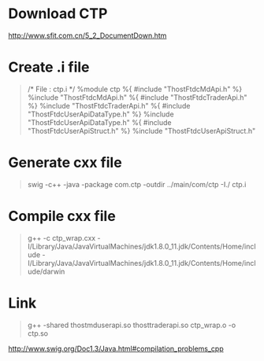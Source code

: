 # Download CTP

<http://www.sfit.com.cn/5_2_DocumentDown.htm>

# Create .i file

> /* File : ctp.i */
> %module ctp
> %{
> #include "ThostFtdcMdApi.h"
> %}
> %include "ThostFtdcMdApi.h"
> %{
> #include "ThostFtdcTraderApi.h"
> %}
> %include "ThostFtdcTraderApi.h"
> %{
> #include "ThostFtdcUserApiDataType.h"
> %}
> %include "ThostFtdcUserApiDataType.h"
> %{
> #include "ThostFtdcUserApiStruct.h"
> %}
> %include "ThostFtdcUserApiStruct.h" 

# Generate cxx file

> swig -c++ -java -package com.ctp -outdir ../main/com/ctp -I./ ctp.i

# Compile cxx file

> g++ -c ctp_wrap.cxx -I/Library/Java/JavaVirtualMachines/jdk1.8.0_11.jdk/Contents/Home/include -I/Library/Java/JavaVirtualMachines/jdk1.8.0_11.jdk/Contents/Home/include/darwin

# Link 

> g++ -shared thostmduserapi.so thosttraderapi.so ctp_wrap.o -o ctp.so


<http://www.swig.org/Doc1.3/Java.html#compilation_problems_cpp>
